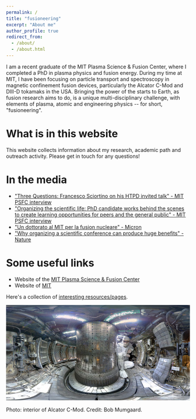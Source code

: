 ```yaml
---
permalink: /
title: "fusioneering"
excerpt: "About me"
author_profile: true
redirect_from: 
  - /about/
  - /about.html
---
```


I am a recent graduate of the MIT Plasma Science & Fusion Center, where I completed a PhD in plasma physics and fusion energy. During my time at MIT, I have been focusing on particle transport and spectroscopy in magnetic confinement fusion devices, particularly the Alcator C-Mod and DIII-D tokamaks in the USA. Bringing the power of the starts to Earth, as fusion research aims to do, is a unique multi-disciplinary challenge, with elements of plasma, atomic and engineering physics -- for short, "fusioneering".


What is in this website
=======================
This website collects information about my research, academic path and outreach activity. Please get in touch for any questions!



In the media
============
* ["Three Questions: Francesco Sciortino on his HTPD invited talk" - MIT PSFC interview](https://www.psfc.mit.edu/news/2020/three-questions-francesco-sciortino-on-his-htpd-invited-talk)
* ["Organizing the scientific life: PhD candidate works behind the scenes to create learning opportunities for peers and the general public" - MIT PSFC interview](https://www.psfc.mit.edu/news/2018/francesco-sciortino-organizing-the-scientific-life)
* ["Un dottorato al MIT per la fusion nucleare" - Micron](https://www.rivistamicron.it/approfondimenti/un-dottorato-al-mit-per-la-fusione-nucleare/)
* ["Why organizing a scientific conference can produce huge benefits" - Nature](https://www.nature.com/articles/d41586-018-05714-9?utm_source=fbk_nnc&utm_medium=social&utm_campaign=naturenews&sf193884577=1)


Some useful links
=================

* Website of the [MIT Plasma Science & Fusion Center](https://www.psfc.mit.edu/)
* Website of [MIT](www.mit.edu)


Here's a collection of [interesting resources/pages](http://fsciortino.github.io/pages/interesting_things.md).

<img src="../images/cmod_fig.png" width="800" />

Photo: interior of Alcator C-Mod. Credit: Bob Mumgaard.
